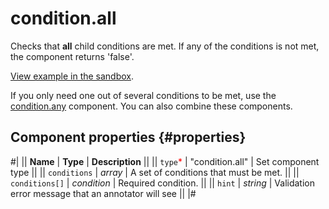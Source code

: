 # condition.all

Checks that **all** child conditions are met. If any of the conditions is not met, the component returns 'false'.

[View example in the sandbox](https://clck.ru/asRyC).

If you only need one out of several conditions to be met, use the [condition.any](condition.any.md) component. You can also combine these components.

## Component properties {#properties}

#|
|| **Name** | **Type** | **Description** ||
|| `type`<span style="color: red">\*</span> | "condition.all" | Set component type ||
|| `conditions` | _array_ | A set of conditions that must be met. ||
|| `conditions[]` | _condition_ | Required condition. ||
|| `hint` | _string_ | Validation error message that an annotator will see ||
|#
